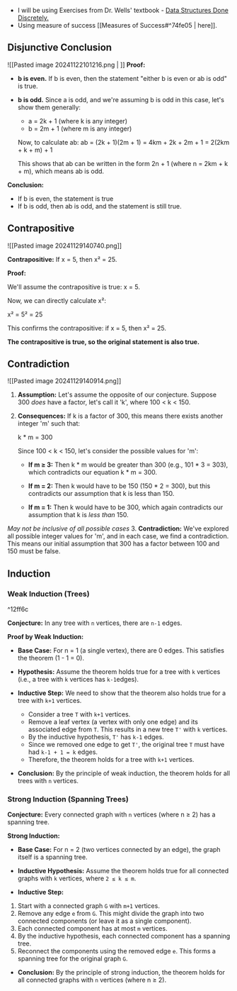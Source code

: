 
- I will be using Exercises from Dr. Wells' textbook - [Data Structures Done Discretely.](https://faculty.gvsu.edu/wellsc/discrete/data_structures_done_discretely.html)
- Using measure of success [[Measures of Success#^74fe05 | here]].
## Disjunctive Conclusion

![[Pasted image 20241122101216.png | ]]
**Proof:**

- **b is even.** If b is even, then the statement "either b is even or ab is odd" is true. 
    
- **b is odd.** Since a is odd, and we're assuming b is odd in this case, let's show them generally:
    
    - a = 2k + 1 (where k is any integer)
    - b = 2m + 1 (where m is any integer)
    
    Now, to calculate ab: ab = (2k + 1)(2m + 1) = 4km + 2k + 2m + 1 = 2(2km + k + m) + 1
    
    This shows that ab can be written in the form 2n + 1 (where n = 2km + k + m), which means ab is odd.
    

**Conclusion:**

- If b is even, the statement is true
- If b is odd, then ab is odd, and the statement is still true.
## Contrapositive
![[Pasted image 20241129140740.png]]

**Contrapositive:** If x = 5, then x² = 25.

**Proof:**

We'll assume the contrapositive is true: x = 5.

Now, we can directly calculate x²:

x² = 5² = 25

This confirms the contrapositive: if x = 5, then x² = 25.

**The contrapositive is true, so the original statement is also true.**

## Contradiction

![[Pasted image 20241129140914.png]]

1. **Assumption:** Let's assume the opposite of our conjecture. Suppose 300 _does_ have a factor, let's call it 'k', where 100 < k < 150.
    
2. **Consequences:** If k is a factor of 300, this means there exists another integer 'm' such that:
    
    k * m = 300
    
    Since 100 < k < 150, let's consider the possible values for 'm':
    
    - **If m ≥ 3:** Then k * m would be greater than 300 (e.g., 101 * 3 = 303), which contradicts our equation k * m = 300.
        
    - **If m = 2:** Then k would have to be 150 (150 * 2 = 300), but this contradicts our assumption that k is less than 150.
        
    - **If m = 1:** Then k would have to be 300, which again contradicts our assumption that k is _less than_ 150.
    
*May not be inclusive of all possible cases*
3. **Contradiction:** We've explored all possible integer values for 'm', and in each case, we find a contradiction. This means our initial assumption that 300 has a factor between 100 and 150 must be false.

## Induction

### Weak Induction (Trees)

^12ff6c

**Conjecture:** In any tree with `n` vertices, there are `n-1` edges.

**Proof by Weak Induction:**

- **Base Case:** For n = 1 (a single vertex), there are 0 edges. This satisfies the theorem (1 - 1 = 0).
    
- **Hypothesis:** Assume the theorem holds true for a tree with `k` vertices (i.e., a tree with `k` vertices has `k-1`edges).
    
- **Inductive Step:** We need to show that the theorem also holds true for a tree with `k+1` vertices.
    
    - Consider a tree `T` with `k+1` vertices.
    - Remove a leaf vertex (a vertex with only one edge) and its associated edge from `T`. This results in a new tree `T'` with `k` vertices.
    - By the inductive hypothesis, `T'` has `k-1` edges.
    - Since we removed one edge to get `T'`, the original tree `T` must have had `k-1 + 1 = k` edges.
    - Therefore, the theorem holds for a tree with `k+1` vertices.
- **Conclusion:** By the principle of weak induction, the theorem holds for all trees with `n` vertices.
### Strong Induction (Spanning Trees)

**Conjecture:** Every connected graph with `n` vertices (where n ≥ 2) has a spanning tree.

**Strong Induction:**

- **Base Case:** For n = 2 (two vertices connected by an edge), the graph itself is a spanning tree.
    
- **Inductive Hypothesis:** Assume the theorem holds true for all connected graphs with `k` vertices, where `2 ≤ k ≤ m`.
    
- **Inductive Step:**

1. Start with a connected graph `G` with `m+1` vertices.
2. Remove any edge `e` from `G`. This might divide the graph into two connected components (or leave it as a single component).
3. Each connected component has at most `m` vertices.
4. By the inductive hypothesis, each connected component has a spanning tree.
5. Reconnect the components using the removed edge `e`. This forms a spanning tree for the original graph `G`.
- **Conclusion:** By the principle of strong induction, the theorem holds for all connected graphs with `n` vertices (where n ≥ 2).